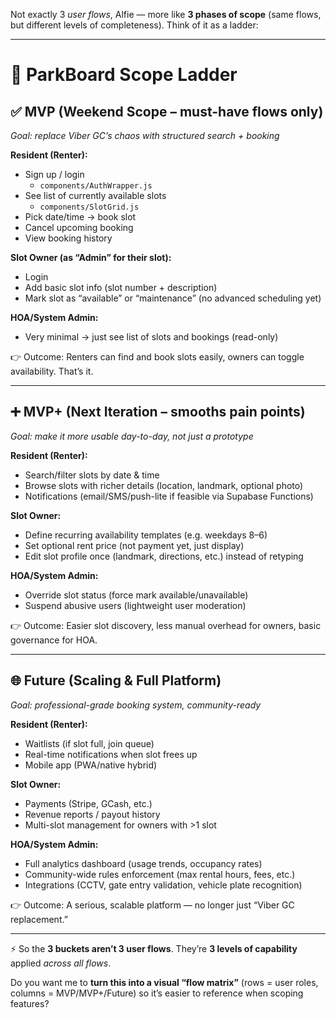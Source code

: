 Not exactly 3 *user flows*, Alfie — more like **3 phases of scope** (same flows, but different levels of completeness). Think of it as a ladder:

---

# 🚀 ParkBoard Scope Ladder

## ✅ MVP (Weekend Scope – must-have flows only)

*Goal: replace Viber GC’s chaos with structured search + booking*

**Resident (Renter):**

* Sign up / login
	* `components/AuthWrapper.js`
* See list of currently available slots
	* `components/SlotGrid.js`
* Pick date/time → book slot
* Cancel upcoming booking
* View booking history

**Slot Owner (as “Admin” for their slot):**

* Login
* Add basic slot info (slot number + description)
* Mark slot as “available” or “maintenance” (no advanced scheduling yet)

**HOA/System Admin:**

* Very minimal → just see list of slots and bookings (read-only)

👉 Outcome: Renters can find and book slots easily, owners can toggle availability. That’s it.

---

## ➕ MVP+ (Next Iteration – smooths pain points)

*Goal: make it more usable day-to-day, not just a prototype*

**Resident (Renter):**

* Search/filter slots by date & time
* Browse slots with richer details (location, landmark, optional photo)
* Notifications (email/SMS/push-lite if feasible via Supabase Functions)

**Slot Owner:**

* Define recurring availability templates (e.g. weekdays 8–6)
* Set optional rent price (not payment yet, just display)
* Edit slot profile once (landmark, directions, etc.) instead of retyping

**HOA/System Admin:**

* Override slot status (force mark available/unavailable)
* Suspend abusive users (lightweight user moderation)

👉 Outcome: Easier slot discovery, less manual overhead for owners, basic governance for HOA.

---

## 🌐 Future (Scaling & Full Platform)

*Goal: professional-grade booking system, community-ready*

**Resident (Renter):**

* Waitlists (if slot full, join queue)
* Real-time notifications when slot frees up
* Mobile app (PWA/native hybrid)

**Slot Owner:**

* Payments (Stripe, GCash, etc.)
* Revenue reports / payout history
* Multi-slot management for owners with >1 slot

**HOA/System Admin:**

* Full analytics dashboard (usage trends, occupancy rates)
* Community-wide rules enforcement (max rental hours, fees, etc.)
* Integrations (CCTV, gate entry validation, vehicle plate recognition)

👉 Outcome: A serious, scalable platform — no longer just “Viber GC replacement.”

---

⚡ So the **3 buckets aren’t 3 user flows**. They’re **3 levels of capability** applied *across all flows*.

Do you want me to **turn this into a visual “flow matrix”** (rows = user roles, columns = MVP/MVP+/Future) so it’s easier to reference when scoping features?
